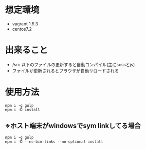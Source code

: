 # 想定環境
- vagrant 1.9.3
- centos7.2

# 出来ること
- /src 以下のファイルの更新すると自動コンパイル(主にscssとjs)
- ファイルが更新されるとブラウザが自動リロードされる

# 使用方法
```
npm i -g gulp
npm i -D install
```

## ※ホスト端末がwindowsでsym linkしてる場合
```
npm i -g gulp
npm i -D --no-bin-links --no-optional install
```
